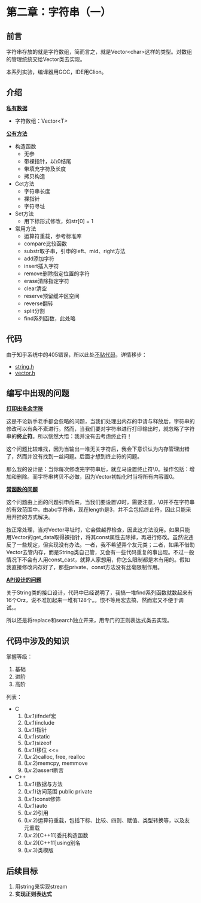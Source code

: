 # 第二章：字符串（一）

## 前言

字符串存放的就是字符数组，简而言之，就是Vector\<char\>这样的类型。对数组的管理统统交给Vector类去实现。

本系列实验，编译器用GCC，IDE用Clion。

## 介绍

**<u>私有数据</u>**

- 字符数组：Vector\<T\>

**<u>公有方法</u>**

- 构造函数
  - 无参
  - 带裸指针，以\\0结尾
  - 带填充字符及长度
  - 拷贝构造
- Get方法
  - 字符串长度
  - 裸指针
  - 字符寻址
- Set方法
  - 用下标形式修改，如str\[0\] = 1
- 常用方法
  - 运算符重载，参考标准库
  - compare比较函数
  - substr取子串，引申的left、mid、right方法
  - add添加字符
  - insert插入字符
  - remove删除指定位置的字符
  - erase清除指定字符
  - clear清空
  - reserve预留缓冲区空间
  - reverse翻转
  - split分割
  - find系列函数，此处略

## 代码

由于知乎系统中的405错误，所以此处<u>不贴代码</u>，详情移步：

- [string.h](https://github.com/bajdcc/learnstl/blob/master/code/02b/string.h)
- [vector.h](https://github.com/bajdcc/learnstl/blob/master/code/02b/vector.h)

## 编写中出现的问题

**<u>打印出多余字符</u>**

这是不论新手老手都会忽略的问题，当我们处理出内存的申请与释放后，字符串的修改可以有条不紊进行。然而，当我们要对字符串进行打印输出时，就忽略了字符串的**终止符**。所以恍然大悟：我并没有去考虑终止符！

这个问题比较难找，因为当输出一堆无关字符后，我会下意识认为内存管理出错了，然而并没有找到一丝问题。后面才想到终止符的问题。

那么我的设计是：当你每次修改完字符串后，就立马设置终止符\\0。操作包括：增加和删除。而字符串拷贝不必做，因为Vector初始化时当将所有内容置0。

**<u>常函数的问题</u>**

这个问题由上面的问题引申而来，当我们要设置\\0时，需要注意，\\0并不在字符串的有效范围中。由abc字符串，现在length是3，并不会包括终止符，因此只能采用开挂的方式解决。

按正常处理，当对Vector寻址时，它会做越界检查，因此这方法没用。如果只能用Vector的get_data取得裸指针，将其const属性去除掉，再进行修改。虽然说违反了一些规定，但实现没有办法。一者，我不希望弄个友元类；二者，如果不借助Vector去管内存，而是String类自己管，又会有一些代码重复的事出现。不过一般情况下不会有人用const_cast，就算人家想用，你怎么限制都是木有用的。假如我直接修改内存好了，那些private、const方法没有丝毫限制作用。

**<u>API设计的问题</u>**

关于String类的接口设计，代码中已经说明了，我搞一堆find系列函数就数起来有16个Orz，说不准加起来一堆有128个。。恨不等用宏去搞，然而宏又不便于调试。。

所以还是将replace和search独立开来，用专门的正则表达式类去实现。

## 代码中涉及的知识

掌握等级：

1. 基础
2. 进阶
3. 高阶

列表：

- C
   1. (Lv.1)ifndef宏
   2. (Lv.1)include
   3. (Lv.1)指针
   4. (Lv.1)static
   5. (Lv.1)sizeof
   6. (Lv.1)移位 <<=
   7. (Lv.2)calloc, free, realloc
   8. (Lv.2)memcpy, memmove
   9. (Lv.2)assert断言
- C++
   1. (Lv.1)数据与方法
   2. (Lv.1)访问范围 public private
   3. (Lv.1)const修饰
   4. (Lv.1)auto
   5. (Lv.2)引用
   6. (Lv.2)运算符重载，包括下标、比较、四则、赋值、类型转换等，以及友元重载
   7. (Lv.2)\[C++11]委托构造函数
   8. (Lv.2)\[C++11\]using别名
   9. (Lv.3)类模版

## 后续目标

1. 用string来实现stream
2. **实现正则表达式**